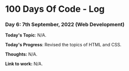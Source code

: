 # 100 Days Of Code - Log

### Day 6: 7th September, 2022 (Web Development)

**Today's Topic**: N/A.

**Today's Progress**: Revised the topics of HTML and CSS.

**Thoughts:** N/A.

**Link to work:** N/A.

